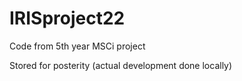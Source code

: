 # IRISproject22
Code from 5th year MSCi project

Stored for posterity (actual development done locally)
